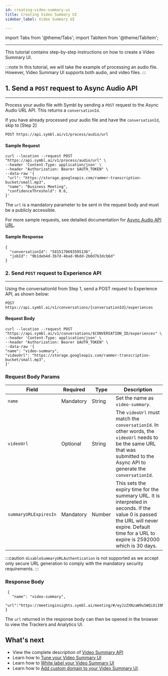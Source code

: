 ```yaml
---
id: creating-video-summary-ui
title: Creating Video Summary UI
sidebar_label: Video Summary UI

---
```


import Tabs from '@theme/Tabs';
import TabItem from '@theme/TabItem';

---

This tutorial contains step-by-step instructions on how to create a Video Summary UI.

:::note
In this tutorial, we will take the example of processing an audio file. 
However, Video Summary UI supports both audio, and video files. 
:::

## 1. **Send a `POST` request to Async Audio API**
---

Process your audio file with Symbl by sending a `POST` request to the Async Audio URL API. This returns a `conversationId`.

If you have already processed your audio file and have the `conversationId`, skip to [Step 2]

```shell
POST https://api.symbl.ai/v1/process/audio/url
```
#### Sample Request

```shell
curl --location --request POST "https://api.symbl.ai/v1/process/audio/url" \
--header 'Content-Type: application/json' \
--header "Authorization: Bearer $AUTH_TOKEN" \
--data-raw '{
 "url": "https://storage.googleapis.com/rammer-transcription-bucket/small.mp3",
 "name": "Business Meeting",
 "confidenceThreshold": 0.6,
}'
```
The `url` is a mandatory parameter to be sent in the request body and must be a publicly accessible.

For more sample requests, see detailed documentation for [Async Audio API URL](/docs/async-api/overview/audio/post-audio-url). 

#### Sample Response
```shell
{
  "conversationId": "5815170693595136",
  "jobId": "9b1deb4d-3b7d-4bad-9bdd-2b0d7b3dcb6d"
}
```

### 2. Send `POST` request to Experience API
---

Using the conversationId from Step 1, send a POST request to Experience API, as shown below:

```shell
POST https://api.symbl.ai/v1/conversations/{conversationId}/experiences
```

#### Request Body

 ```shell
curl --location --request POST "https://api.symbl.ai/v1/conversations/$CONVERSATION_ID/experiences" \
--header 'Content-Type: application/json' \
--header "Authorization: Bearer $AUTH_TOKEN" \
--data-raw '{
 "name": "video-summary",
 "videoUrl": "https://storage.googleapis.com/rammer-transcription-bucket/small.mp3",
}'
```

### Request Body Params

Field  | Required  | Type | Description
---------- | ------- | ------- |  -------
`name` | Mandatory | String | Set the name as `video-summary`.
`videoUrl` | Optional | String  | The `videoUrl` must match the `conversationId`. In other words, the `videoUrl` needs to be the same URL that was submitted to the Async API to generate the `conversationId`.
```summaryURLExpiresIn``` | Mandatory | Number | This sets the expiry time for the summary URL. It is interpreted in seconds. If the value 0 is passed the URL will never expire. Default time for a URL to expire is 2592000 which is 30 days.
:::caution
`disableSummaryURLAuthentication` is not supported as we accept only secure URL generation to comply with the mandatory security requirements. 
:::

### Response Body

```shell
 {
   "name": "video-summary",
   "url":"https://meetinginsights.symbl.ai/meeting/#/eyJzZXNzaW9uSWQiOiI0NTMyNTY2NDc2NDU1OTM2In0="
}
```
The `url` returned in the response body can then be opened in the browser to view the Trackers and Analytics UI. 


## What's next

- View the complete description of [Video Summary API](/docs/api-reference/experience-api/post-video-summary-ui)
- Learn how to [Tune your Video Summary UI](/docs/tutorials/pre-built-summary-ui/tuning-summary-page)
- Learn how to [White label your Video Summary UI](/docs/tutorials/pre-built-summary-ui/whitelabeling-summary-ui)
- Learn how to [Add custom domain to your Video Summary UI](/docs/tutorials/pre-built-summary-ui/custom-domain).